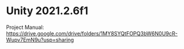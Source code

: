 # Unity 2021.2.6f1

Project Manual: https://drive.google.com/drive/folders/1MY8SYQtFOPQ3bW6N0U9cR-Wupv7EmN9u?usp=sharing